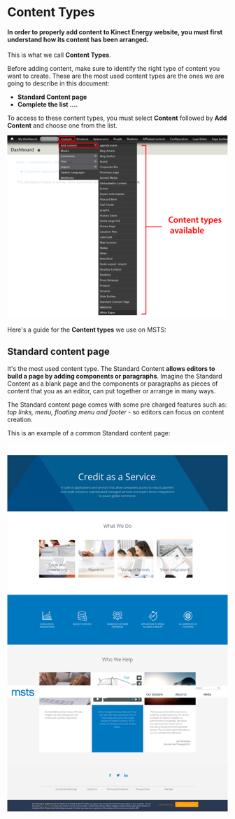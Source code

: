 # Content Types

#### In order to properly add content to Kinect Energy website, you must first understand how its content has been arranged.  <a id="in-order-to-properly-add-content-to-kinect-energy-website-you-must-first-understand-how-its-content-has-been-arranged"></a>

This is what we call **Content Types**.

Before adding content, make sure to identify the right type of content you want to create. These are the most used content types are the ones we are going to describe in this document:

* **Standard Content page**
* **Complete the list ....**

To access to these content types, you must select **Content** followed by **Add Content** and choose one from the list. 

![](.gitbook/assets/content_type-available.png)

Here's a guide for the **Content types** we use on MSTS:

## Standard content page

It's the most used content type. The Standard Content **allows editors to build a page by adding components or paragraphs**. Imagine the Standard Content as a blank page and the components or paragraphs as pieces of content that you as an editor, can put together or arrange in many ways.

The Standard content page comes with some pre charged features such as: _top links, menu, floating menu and footer -_ so editors can focus on content creation.

This is an example of a common Standard content page:

![](.gitbook/assets/scp_hompage.png)


